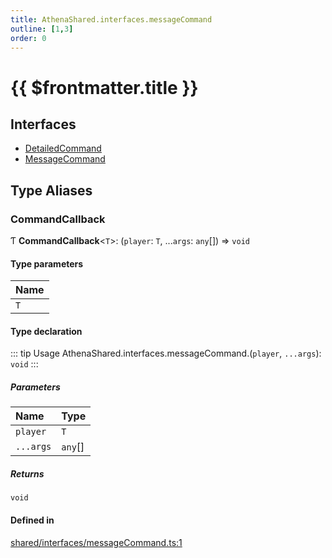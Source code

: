 ```yaml
---
title: AthenaShared.interfaces.messageCommand
outline: [1,3]
order: 0
---
```


# {{ $frontmatter.title }}


## Interfaces

- [DetailedCommand](../interfaces/shared_interfaces_messageCommand_DetailedCommand.md)
- [MessageCommand](../interfaces/shared_interfaces_messageCommand_MessageCommand.md)

## Type Aliases

### CommandCallback

Ƭ **CommandCallback**<`T`\>: (`player`: `T`, ...`args`: `any`[]) => `void`

#### Type parameters

| Name |
| :------ |
| `T` |

#### Type declaration

::: tip Usage
AthenaShared.interfaces.messageCommand.(`player`, `...args`): `void`
:::

##### Parameters

| Name | Type |
| :------ | :------ |
| `player` | `T` |
| `...args` | `any`[] |

##### Returns

`void`

#### Defined in

[shared/interfaces/messageCommand.ts:1](https://github.com/Stuyk/altv-athena/blob/46a95d3/src/core/shared/interfaces/messageCommand.ts#L1)

